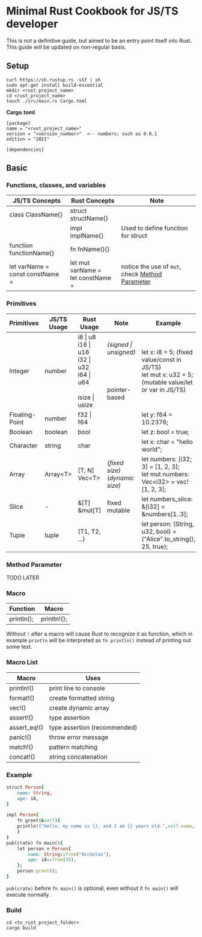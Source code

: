 <h1>Minimal Rust Cookbook for JS/TS developer </h1>

This is not a definitive guide, but aimed to be an entry point itself into Rust. This guide will be updated on non-regular basis.

## Setup
    curl https://sh.rustup.rs -sSf | sh
    sudo apt-get install build-essential
    mkdir <rust_project_name>
    cd <rust_project_name>
    touch ./src/main.rs Cargo.toml

**Cargo.toml**

    [package]
    name = "<rust_project_name>"
    version = "<version_number>"  <-- numbers; such as 0.0.1
    edition = "2021"

    [dependencies]
    
## Basic

### Functions, classes, and variables

| JS/TS Concepts | Rust Concepts | Note |
| --- | --- | --- |
| class ClassName{} | struct structName{} | |
|  | impl implName{} | Used to define function for struct |
| function functionName{} | fn fnName(){} | |
| let varName = <br/> const constName = | let mut varName =  <br/> let constName =  | notice the use of ```mut```, check [Method Parameter](#method-parameter) |

### Primitives

| Primitives | JS/TS Usage | Rust Usage | Note | Example |
| --- | --- | --- | --- | --- |
| Integer | number | i8  \| u8 <br/> i16 \| u16 <br/> i32  \| u32 <br/> i64  \| u64 <br/> <br/> isize \| usize | *(signed \| unsigned)* <br/> <br/> <br/> <br/> <br/> pointer-based | let x: i8 = 5; (fixed value/const in JS/TS) <br/> let mut x: u32 = 5; (mutable value/let or var in JS/TS) |
| Floating-Point | number | f32 \| f64 | | let y: f64 = 10.2376; |
| Boolean | boolean | bool | | let z: bool = true; |
| Character | string | char | | let x: char = "hello world"; |
| Array | Array\<T> | [T; N] <br/> Vec\<T> | *(fixed size)* <br/> *(dynamic size)* | let numbers: [i32; 3] = [1, 2, 3]; <br/> let mut numbers: Vec\<i32> = vec![1, 2, 3]; |
| Slice | - | &[T] <br/> &mut[T] | fixed <br/> mutable | let numbers_slice: &[i32] = &numbers[1..3]; |
| Tuple | tuple | (T1, T2, ...) | | let person: (String, u32, bool) = ("Alice".to_string(), 25, true); |

### Method Parameter

TODO LATER

### Macro

| Function | Macro |
| --- | --- |
| println(); | println!(); |

Without ```!``` after a macro will cause Rust to recognize it as function, which in example ```println``` will be interpreted as ```fn println()``` instead of printing out some text.

### Macro List

| Macro | Uses |
| --- | --- |
| println!() | print line to console |
| format!() | create formatted string |
| vec!() | create dynamic array |
| assert!() | type assertion |
| assert_eq!() | type assertion (recommended) |
| panic!() | throw error message |
| match!() | pattern matching |
| concat!() | string concatenation |

### Example
```ruby
struct Person{
    name: String,
    age: i8,
}

impl Person{
    fn greet(&self){
    println!("Hello, my name is {}, and I am {} years old.",self.name, self.age)
    }
}
pub(crate) fn main(){
    let person = Person{
        name: String::from("Nicholas"),
        age: i8::from(30),
    };
    person.greet();
}
```

```pub(crate)``` before ```fn main()``` is optional, even without it ```fn main()``` will execute normally.

### Build

    cd <to_rust_project_folder>
    cargo build
